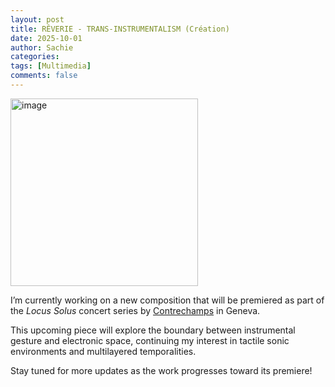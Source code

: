```yaml
---
layout: post
title: RÊVERIE - TRANS-INSTRUMENTALISM (Création)
date: 2025-10-01
author: Sachie
categories: 
tags: [Multimedia]
comments: false
---
```

<img src="https://cdn.sanity.io/images/0egjiwmm/production/8dfa024be62aea314022cf39cb0e75ec235b3347-727x1080.jpg?w=828&q=75&fit=clip&auto=format" alt="image" width="300">

I’m currently working on a new composition that will be premiered as part of the *Locus Solus* concert series by [Contrechamps](https://www.contrechamps.ch/fr/saison/locus-solus) in Geneva.

This upcoming piece will explore the boundary between instrumental gesture and electronic space, continuing my interest in tactile sonic environments and multilayered temporalities.

Stay tuned for more updates as the work progresses toward its premiere!
